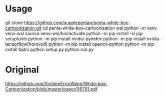 # Usage
git clone https://github.com/supplepentan/penta-white-box-cartoonization.git
cd penta-white-box-cartoonization
wsl
python -m venv venv-wsl
source venv-wsl/bin/activate
python -m pip install -U pip setuptools
python -m pip install nvidia-pyindex
python -m pip install nvidia-tensorflow[horovod]
python -m pip install opencv-python
python -m pip install tqdm
python setup.py
python run.py

# Original
https://github.com/SystemErrorWang/White-box-Cartoonization/blob/master/paper/06791.pdf
